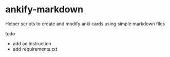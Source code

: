 # ankify-markdown
Helper scripts to create and modify anki cards using simple markdown files

todo
- add an instruction
- add requirements.txt
